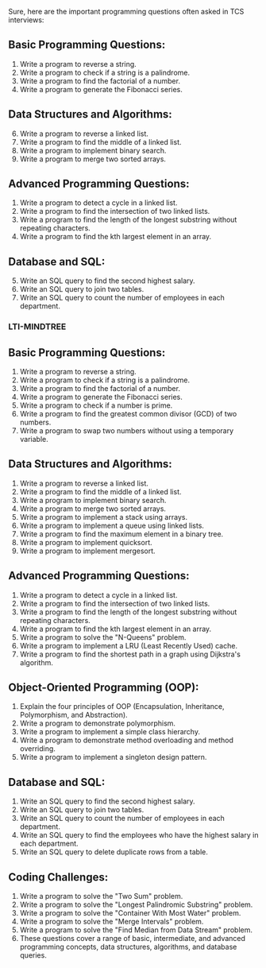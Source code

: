 Sure, here are the important programming questions often asked in TCS interviews:

## Basic Programming Questions:
1. Write a program to reverse a string.
2. Write a program to check if a string is a palindrome.
3. Write a program to find the factorial of a number.
4. Write a program to generate the Fibonacci series.

## Data Structures and Algorithms:
6. Write a program to reverse a linked list.
7. Write a program to find the middle of a linked list.
7. Write a program to implement binary search.
8. Write a program to merge two sorted arrays.

## Advanced Programming Questions:
1. Write a program to detect a cycle in a linked list.
2. Write a program to find the intersection of two linked lists.
3. Write a program to find the length of the longest substring without repeating characters.
4. Write a program to find the kth largest element in an array.

## Database and SQL:
5. Write an SQL query to find the second highest salary.
7. Write an SQL query to join two tables.
8. Write an SQL query to count the number of employees in each department.

### LTI-MINDTREE

## Basic Programming Questions:
1. Write a program to reverse a string.
2. Write a program to check if a string is a palindrome.
3. Write a program to find the factorial of a number.
4. Write a program to generate the Fibonacci series.
5. Write a program to check if a number is prime.
6. Write a program to find the greatest common divisor (GCD) of two numbers.
7. Write a program to swap two numbers without using a temporary variable.

## Data Structures and Algorithms:
1. Write a program to reverse a linked list.
2. Write a program to find the middle of a linked list.
3. Write a program to implement binary search.
4. Write a program to merge two sorted arrays.
5. Write a program to implement a stack using arrays.
6. Write a program to implement a queue using linked lists.
7. Write a program to find the maximum element in a binary tree.
8. Write a program to implement quicksort.
9. Write a program to implement mergesort.

## Advanced Programming Questions:
1. Write a program to detect a cycle in a linked list.
2. Write a program to find the intersection of two linked lists.
3. Write a program to find the length of the longest substring without repeating characters.
4. Write a program to find the kth largest element in an array.
5. Write a program to solve the "N-Queens" problem.
6. Write a program to implement a LRU (Least Recently Used) cache.
7. Write a program to find the shortest path in a graph using Dijkstra's algorithm.

## Object-Oriented Programming (OOP):
1. Explain the four principles of OOP (Encapsulation, Inheritance, Polymorphism, and Abstraction).
2. Write a program to demonstrate polymorphism.
3. Write a program to implement a simple class hierarchy.
4. Write a program to demonstrate method overloading and method overriding.
5. Write a program to implement a singleton design pattern.

## Database and SQL:
1. Write an SQL query to find the second highest salary.
2. Write an SQL query to join two tables.
3. Write an SQL query to count the number of employees in each department.
4. Write an SQL query to find the employees who have the highest salary in each department.
5. Write an SQL query to delete duplicate rows from a table.

## Coding Challenges:
1. Write a program to solve the "Two Sum" problem.
2. Write a program to solve the "Longest Palindromic Substring" problem.
3. Write a program to solve the "Container With Most Water" problem.
4. Write a program to solve the "Merge Intervals" problem.
5. Write a program to solve the "Find Median from Data Stream" problem.
6. These questions cover a range of basic, intermediate, and advanced programming concepts, data structures, algorithms, and database queries.